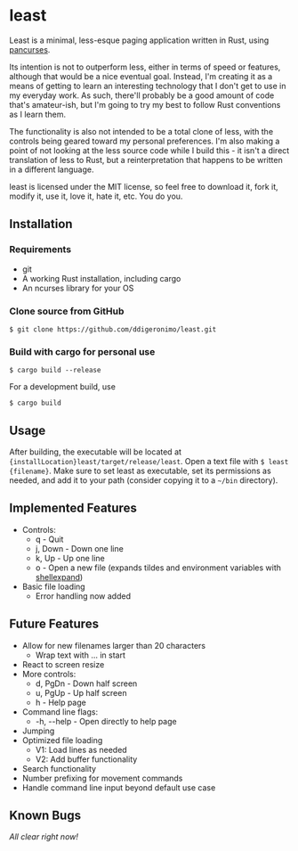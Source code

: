 # least

Least is a minimal, less-esque paging application written in Rust, using [pancurses](https://crates.io/crates/pancurses).

Its intention is not to outperform less, either in terms of speed or features, although that would be a nice eventual goal. Instead, I'm creating it as a means of getting to learn an interesting technology that I don't get to use in my everyday work. As such, there'll probably be a good amount of code that's amateur-ish, but I'm going to try my best to follow Rust conventions as I learn them.

The functionality is also not intended to be a total clone of less, with the controls being geared toward my personal preferences. I'm also making a point of not looking at the less source code while I build this - it isn't a direct translation of less to Rust, but a reinterpretation that happens to be written in a different language. 

least is licensed under the MIT license, so feel free to download it, fork it, modify it, use it, love it, hate it, etc. You do you.

## Installation
### Requirements
- git
- A working Rust installation, including cargo
- An ncurses library for your OS

### Clone source from GitHub
    $ git clone https://github.com/ddigeronimo/least.git

### Build with cargo for personal use
    $ cargo build --release

For a development build, use
    
    $ cargo build

## Usage
After building, the executable will be located at `{installLocation}least/target/release/least`. Open a text file with `$ least {filename}`. Make sure to set least as executable, set its permissions as needed, and add it to your path (consider copying it to a `~/bin` directory).

## Implemented Features
- Controls:
    - q - Quit
    - j, Down - Down one line 
    - k, Up - Up one line
    - o - Open a new file (expands tildes and environment variables with [shellexpand](https://crates.io/crates/shellexpand))
- Basic file loading
    - Error handling now added

## Future Features
- Allow for new filenames larger than 20 characters
    - Wrap text with ... in start
- React to screen resize
- More controls:
    - d, PgDn - Down half screen
    - u, PgUp - Up half screen
    - h - Help page
- Command line flags:
    - -h, --help - Open directly to help page
- Jumping
- Optimized file loading
    - V1: Load lines as needed
    - V2: Add buffer functionality
- Search functionality
- Number prefixing for movement commands
- Handle command line input beyond default use case

## Known Bugs
*All clear right now!*
